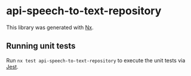 # api-speech-to-text-repository

This library was generated with [Nx](https://nx.dev).

## Running unit tests

Run `nx test api-speech-to-text-repository` to execute the unit tests via [Jest](https://jestjs.io).
